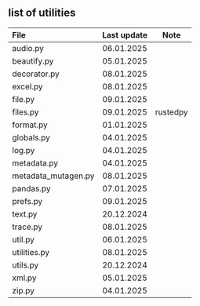 ## list of utilities

| File         | Last update | Note      |
| :----------- | :---------: | :-------: |
| audio.py     | 06.01.2025  | |
| beautify.py  | 05.01.2025  | |
| decorator.py | 08.01.2025  | |
| excel.py     | 08.01.2025  | |
| file.py      | 09.01.2025  | |
| files.py     | 09.01.2025  | rustedpy  |
| format.py    | 01.01.2025  | |
| globals.py   | 04.01.2025  | |
| log.py       | 04.01.2025  | |
| metadata.py  | 04.01.2025  | |
| metadata_mutagen.py | 08.01.2025 | |
| pandas.py    | 07.01.2025  | |
| prefs.py     | 09.01.2025  | |
| text.py      | 20.12.2024  | |
| trace.py     | 08.01.2025  | |
| util.py      | 06.01.2025  | |
| utilities.py | 08.01.2025  | |
| utils.py     | 20.12.2024  | |
| xml.py       | 05.01.2025  | |
| zip.py       | 04.01.2025  | |
